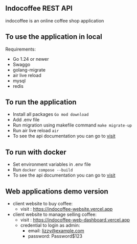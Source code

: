 ## Indocoffee REST API 
indocoffee is an online coffee shop application

## To use the application in local
Requirements: 
  - Go 1.24 or newer
  - Swaggo
  - golang-migrate
  - air live reload 
  - mysql
  - redis

## To run the application
 - Install all packages
   ``` Go mod download ```
 - Add .env file
 - Run migration using makefile command
   ``` make migrate-up ```
 - Run air live reload
  ``` air ```
- To see the api documentation you can go to [visit](http://localhost:8080/v1/swagger/index.html)

## To run with docker
 - Set environment variables in .env file 
 - Run ```docker compose --build```
 - To see the api documentation you can go to [visit](http://localhost:8080/v1/swagger/index.html)

## Web applications demo version
 - client website to buy coffee:
   - visit : https://indocoffee-website.vercel.app 
 - client website to manage selling coffee:
    - visit : https://indocoffee-web-dashboard.vercel.app
     - credential to login as admin:
        - email: lizzy@example.com
        - password: Password$123


